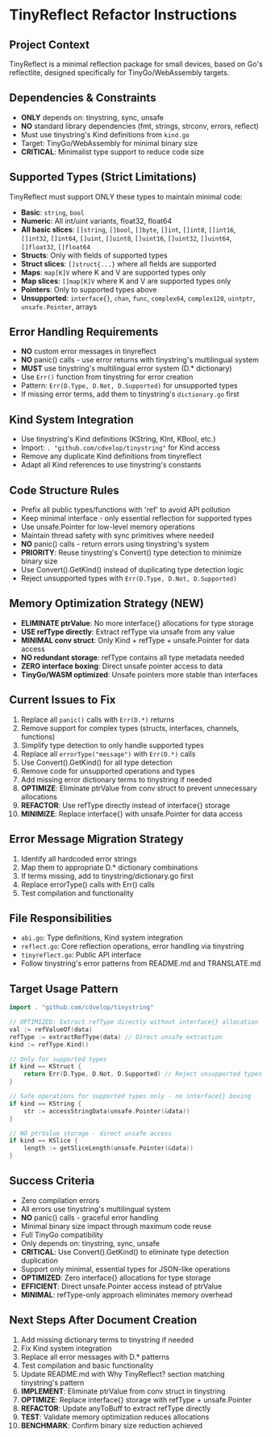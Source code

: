 # TinyReflect Refactor Instructions

## Project Context
TinyReflect is a minimal reflection package for small devices, based on Go's reflectlite, designed specifically for TinyGo/WebAssembly targets.

## Dependencies & Constraints
- **ONLY** depends on: tinystring, sync, unsafe
- **NO** standard library dependencies (fmt, strings, strconv, errors, reflect)
- Must use tinystring's Kind definitions from `kind.go`
- Target: TinyGo/WebAssembly for minimal binary size
- **CRITICAL**: Minimalist type support to reduce code size

## Supported Types (Strict Limitations)
TinyReflect must support ONLY these types to maintain minimal code:
- **Basic**: `string`, `bool`
- **Numeric**: All int/uint variants, float32, float64
- **All basic slices**: `[]string`, `[]bool`, `[]byte`, `[]int`, `[]int8`, `[]int16`, `[]int32`, `[]int64`, `[]uint`, `[]uint8`, `[]uint16`, `[]uint32`, `[]uint64`, `[]float32`, `[]float64`
- **Structs**: Only with fields of supported types
- **Struct slices**: `[]struct{...}` where all fields are supported
- **Maps**: `map[K]V` where K and V are supported types only
- **Map slices**: `[]map[K]V` where K and V are supported types only
- **Pointers**: Only to supported types above
- **Unsupported**: `interface{}`, `chan`, `func`, `complex64`, `complex128`, `uintptr`, `unsafe.Pointer`, arrays

## Error Handling Requirements
- **NO** custom error messages in tinyreflect
- **NO** panic() calls - use error returns with tinystring's multilingual system
- **MUST** use tinystring's multilingual error system (D.* dictionary)
- Use `Err()` function from tinystring for error creation
- Pattern: `Err(D.Type, D.Not, D.Supported)` for unsupported types
- If missing error terms, add them to tinystring's `dictionary.go` first

## Kind System Integration
- Use tinystring's Kind definitions (KString, KInt, KBool, etc.)
- Import: `. "github.com/cdvelop/tinystring"` for Kind access
- Remove any duplicate Kind definitions from tinyreflect
- Adapt all Kind references to use tinystring's constants

## Code Structure Rules
- Prefix all public types/functions with 'ref' to avoid API pollution
- Keep minimal interface - only essential reflection for supported types
- Use unsafe.Pointer for low-level memory operations
- Maintain thread safety with sync primitives where needed
- **NO** panic() calls - return errors using tinystring's system
- **PRIORITY**: Reuse tinystring's Convert() type detection to minimize binary size
- Use Convert().GetKind() instead of duplicating type detection logic
- Reject unsupported types with `Err(D.Type, D.Not, D.Supported)`

## Memory Optimization Strategy (NEW)
- **ELIMINATE ptrValue**: No more interface{} allocations for type storage
- **USE refType directly**: Extract refType via unsafe from any value
- **MINIMAL conv struct**: Only Kind + refType + unsafe.Pointer for data access
- **NO redundant storage**: refType contains all type metadata needed
- **ZERO interface boxing**: Direct unsafe pointer access to data
- **TinyGo/WASM optimized**: Unsafe pointers more stable than interfaces

## Current Issues to Fix
1. Replace all `panic()` calls with `Err(D.*)` returns
2. Remove support for complex types (structs, interfaces, channels, functions)
3. Simplify type detection to only handle supported types
4. Replace all `errorType("message")` with `Err(D.*)` calls
5. Use Convert().GetKind() for all type detection
6. Remove code for unsupported operations and types
7. Add missing error dictionary terms to tinystring if needed
8. **OPTIMIZE**: Eliminate ptrValue from conv struct to prevent unnecessary allocations
9. **REFACTOR**: Use refType directly instead of interface{} storage
10. **MINIMIZE**: Replace interface{} with unsafe.Pointer for data access

## Error Message Migration Strategy
1. Identify all hardcoded error strings
2. Map them to appropriate D.* dictionary combinations
3. If terms missing, add to tinystring/dictionary.go first
4. Replace errorType() calls with Err() calls
5. Test compilation and functionality

## File Responsibilities
- `abi.go`: Type definitions, Kind system integration
- `reflect.go`: Core reflection operations, error handling via tinystring
- `tinyreflect.go`: Public API interface
- Follow tinystring's error patterns from README.md and TRANSLATE.md

## Target Usage Pattern
```go
import . "github.com/cdvelop/tinystring"

// OPTIMIZED: Extract refType directly without interface{} allocation
val := refValueOf(data)
refType := extractRefType(data) // Direct unsafe extraction
kind := refType.Kind()

// Only for supported types
if kind == KStruct {
    return Err(D.Type, D.Not, D.Supported) // Reject unsupported types
}

// Safe operations for supported types only - no interface{} boxing
if kind == KString {
    str := accessStringData(unsafe.Pointer(&data))
}

// NO ptrValue storage - direct unsafe access
if kind == KSlice {
    length := getSliceLength(unsafe.Pointer(&data))
}
```

## Success Criteria
- Zero compilation errors
- All errors use tinystring's multilingual system  
- **NO** panic() calls - graceful error handling
- Minimal binary size impact through maximum code reuse
- Full TinyGo compatibility
- Only depends on: tinystring, sync, unsafe
- **CRITICAL**: Use Convert().GetKind() to eliminate type detection duplication
- Support only minimal, essential types for JSON-like operations
- **OPTIMIZED**: Zero interface{} allocations for type storage
- **EFFICIENT**: Direct unsafe.Pointer access instead of ptrValue
- **MINIMAL**: refType-only approach eliminates memory overhead

## Next Steps After Document Creation
1. Add missing dictionary terms to tinystring if needed
2. Fix Kind system integration
3. Replace all error messages with D.* patterns
4. Test compilation and basic functionality
5. Update README.md with Why TinyReflect? section matching tinystring's pattern
6. **IMPLEMENT**: Eliminate ptrValue from conv struct in tinystring
7. **OPTIMIZE**: Replace interface{} storage with refType + unsafe.Pointer
8. **REFACTOR**: Update anyToBuff to extract refType directly
9. **TEST**: Validate memory optimization reduces allocations
10. **BENCHMARK**: Confirm binary size reduction achieved
